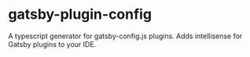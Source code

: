 # gatsby-plugin-config
 A typescript generator for gatsby-config.js plugins. Adds intellisense for Gatsby plugins to your IDE.
